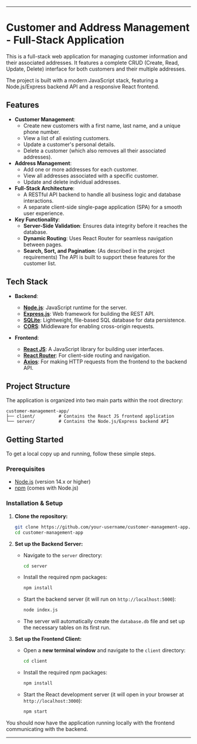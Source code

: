 ***

# Customer and Address Management - Full-Stack Application

This is a full-stack web application for managing customer information and their associated addresses. It features a complete CRUD (Create, Read, Update, Delete) interface for both customers and their multiple addresses.

The project is built with a modern JavaScript stack, featuring a Node.js/Express backend API and a responsive React frontend.

## Features

-   **Customer Management**:
    -   Create new customers with a first name, last name, and a unique phone number.
    -   View a list of all existing customers.
    -   Update a customer's personal details.
    -   Delete a customer (which also removes all their associated addresses).
-   **Address Management**:
    -   Add one or more addresses for each customer.
    -   View all addresses associated with a specific customer.
    -   Update and delete individual addresses.
-   **Full-Stack Architecture**:
    -   A RESTful API backend to handle all business logic and database interactions.
    -   A separate client-side single-page application (SPA) for a smooth user experience.
-   **Key Functionality**:
    -   **Server-Side Validation**: Ensures data integrity before it reaches the database.
    -   **Dynamic Routing**: Uses React Router for seamless navigation between pages.
    -   **Search, Sort, and Pagination**: (As described in the project requirements) The API is built to support these features for the customer list.

## Tech Stack

-   **Backend**:
    -   **[Node.js](https://nodejs.org/)**: JavaScript runtime for the server.
    -   **[Express.js](https://expressjs.com/)**: Web framework for building the REST API.
    -   **[SQLite](https://www.sqlite.org/)**: Lightweight, file-based SQL database for data persistence.
    -   **[CORS](https://expressjs.com/en/resources/middleware/cors.html)**: Middleware for enabling cross-origin requests.

-   **Frontend**:
    -   **[React JS](https://reactjs.org/)**: A JavaScript library for building user interfaces.
    -   **[React Router](https://reactrouter.com/)**: For client-side routing and navigation.
    -   **[Axios](https://axios-http.com/)**: For making HTTP requests from the frontend to the backend API.

## Project Structure

The application is organized into two main parts within the root directory:

```
customer-management-app/
├── client/         # Contains the React JS frontend application
└── server/         # Contains the Node.js/Express backend API
```

## Getting Started

To get a local copy up and running, follow these simple steps.

### Prerequisites

-   [Node.js](https://nodejs.org/en/download/) (version 14.x or higher)
-   [npm](https://www.npmjs.com/get-npm) (comes with Node.js)

### Installation & Setup

1.  **Clone the repository:**
    ```sh
    git clone https://github.com/your-username/customer-management-app.git
    cd customer-management-app
    ```

2.  **Set up the Backend Server:**
    -   Navigate to the `server` directory:
        ```sh
        cd server
        ```
    -   Install the required npm packages:
        ```sh
        npm install
        ```
    -   Start the backend server (it will run on `http://localhost:5000`):
        ```sh
        node index.js
        ```
    -   The server will automatically create the `database.db` file and set up the necessary tables on its first run.

3.  **Set up the Frontend Client:**
    -   Open a **new terminal window** and navigate to the `client` directory:
        ```sh
        cd client
        ```
    -   Install the required npm packages:
        ```sh
        npm install
        ```
    -   Start the React development server (it will open in your browser at `http://localhost:3000`):
        ```sh
        npm start
        ```

You should now have the application running locally with the frontend communicating with the backend.

***

